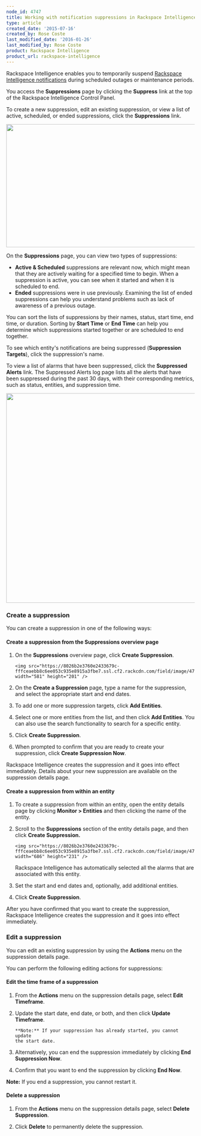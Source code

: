 ```yaml
---
node_id: 4747
title: Working with notification suppressions in Rackspace Intelligence
type: article
created_date: '2015-07-16'
created_by: Rose Coste
last_modified_date: '2016-01-26'
last_modified_by: Rose Coste
product: Rackspace Intelligence
product_url: rackspace-intelligence
---
```


Rackspace Intelligence enables you to temporarily suspend
[Rackspace Intelligence notifications](/how-to/working-with-notifications-in-rackspace-intelligence)
during scheduled outages or maintenance periods.

You access the **Suppressions** page by clicking the **Suppress** link
at the top of the Rackspace Intelligence Control Panel.

To create a new suppression, edit an existing
suppression, or view a list of active, scheduled, or
ended suppressions, click the **Suppressions** link.

<img src="https://8026b2e3760e2433679c-fffceaebb8c6ee053c935e8915a3fbe7.ssl.cf2.rackcdn.com/field/image/4747.1a_0.png" width="723" height="329" />

On the **Suppressions** page, you can view two types of suppressions:

- **Active & Scheduled** suppressions are relevant now, which might
  mean that they are actively waiting for a specified time to begin.
  When a suppression is active, you can see when it started and when
  it is scheduled to end.
- **Ended** suppressions were in use previously. Examining the list of
  ended suppressions can help you understand problems such as lack of
  awareness of a previous outage.

You can sort the lists of suppressions by their names, status, start
time, end time, or duration. Sorting by **Start Time** or **End
Time** can help you determine which suppressions started together or are
scheduled to end together.

To see which entity's notifications are being suppressed (**Suppression
Targets**), click the suppression's name.

To view a list of alarms that have been suppressed, click
the **Suppressed Alerts** link. The Suppressed Alerts log page lists all
the alerts that have been suppressed during the past 30 days, with their
corresponding metrics, such as status, entities, and suppression time.

<img src="https://8026b2e3760e2433679c-fffceaebb8c6ee053c935e8915a3fbe7.ssl.cf2.rackcdn.com/field/image/intelligence-suppressions-suppressed%20entities.png" width="904" height="560" />

### Create a suppression

You can create a suppression in one of the following ways:

#### Create a suppression from the Suppressions overview page

1. On the **Suppressions** overview page, click **Create Suppression**.

       <img src="https://8026b2e3760e2433679c-fffceaebb8c6ee053c935e8915a3fbe7.ssl.cf2.rackcdn.com/field/image/4747.4a_0.png" width="581" height="201" />

2. On the **Create a Suppression** page, type a name for the
   suppression, and select the appropriate start and end dates.

3. To add one or more suppression targets, click **Add Entities**.

4. Select one or more entities from the list, and then click **Add
   Entities**. You can also use the search functionality to search for
   a specific entity.

5. Click **Create Suppression**.

6. When prompted to confirm that you are ready to create your
   suppression, click **Create Suppression Now**.

Rackspace Intelligence creates the suppression and it goes into effect
immediately. Details about your new suppression are available on the
suppression details page.

#### Create a suppression from within an entity

1. To create a suppression from within an entity, open the entity
   details page by clicking **Monitor &gt; Entities** and then clicking
   the name of the entity.

2. Scroll to the **Suppressions** section of the entity details page,
   and then click **Create Suppression.**

       <img src="https://8026b2e3760e2433679c-fffceaebb8c6ee053c935e8915a3fbe7.ssl.cf2.rackcdn.com/field/image/4747.5a_0.png" width="686" height="231" />

   Rackspace Intelligence has automatically selected all the alarms
   that are associated with this entity.

3. Set the start and end dates and, optionally, add
   additional entities.

4. Click **Create Suppression**.

After you have confirmed that you want to create the suppression,
Rackspace Intelligence creates the suppression and it goes into effect
immediately.

### Edit a suppression

You can edit an existing suppression by using the **Actions** menu on
the suppression details page.

You can perform the following editing actions for suppressions:

#### Edit the time frame of a suppression

1. From the **Actions** menu on the suppression details page,
   select **Edit Timeframe**.

2. Update the start date, end date, or both, and then click **Update
   Timeframe**.

       **Note:** If your suppression has already started, you cannot update
       the start date.

3. Alternatively, you can end the suppression immediately by
   clicking **End Suppression Now**.

4. Confirm that you want to end the suppression by clicking **End
    Now**.

**Note:** If you end a suppression, you cannot restart it.

#### Delete a suppression

1. From the **Actions** menu on the suppression details page,
   select **Delete Suppression**.

2. Click **Delete** to permanently delete the suppression.
